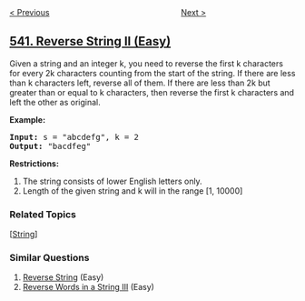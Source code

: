 <!--|This file generated by command(leetcode description); DO NOT EDIT.    |-->
<!--+----------------------------------------------------------------------+-->
<!--|@author    openset <openset.wang@gmail.com>                           |-->
<!--|@link      https://github.com/openset                                 |-->
<!--|@home      https://github.com/tonymontaro/leetcode-hints                        |-->
<!--+----------------------------------------------------------------------+-->

[< Previous](https://github.com/tonymontaro/leetcode-hints/tree/master/problems/single-element-in-a-sorted-array "Single Element in a Sorted Array")
　　　　　　　　　　　　　　　　
[Next >](https://github.com/tonymontaro/leetcode-hints/tree/master/problems/01-matrix "01 Matrix")

## [541. Reverse String II (Easy)](https://leetcode.com/problems/reverse-string-ii "反转字符串 II")

</p>
Given a string and an integer k, you need to reverse the first k characters for every 2k characters counting from the start of the string. If there are less than k characters left, reverse all of them. If there are less than 2k but greater than or equal to k characters, then reverse the first k characters and left the other as original.
</p>

<p><b>Example:</b><br />
<pre>
<b>Input:</b> s = "abcdefg", k = 2
<b>Output:</b> "bacdfeg"
</pre>
</p>

<b>Restrictions:</b> </b>
<ol>
<li> The string consists of lower English letters only.</li>
<li> Length of the given string and k will in the range [1, 10000]</li>
</ol>

### Related Topics
  [[String](https://github.com/tonymontaro/leetcode-hints/tree/master/tag/string/README.md)]

### Similar Questions
  1. [Reverse String](https://github.com/tonymontaro/leetcode-hints/tree/master/problems/reverse-string) (Easy)
  1. [Reverse Words in a String III](https://github.com/tonymontaro/leetcode-hints/tree/master/problems/reverse-words-in-a-string-iii) (Easy)
